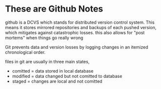 # These are Github Notes

github is a DCVS which stands for distributed version control system. This means it stores mirrored repositories and backups of each pushed version, which mitigates against catastrophic losses.
this also allows for "post mortems" when things go really wrong

Git prevents data and version losses by logging changes in an itemized chronological order.

files in git are usually in three main states,

- comitted = data stored in local database
- modified = data changed but not comitted to database
- staged = changes are local and not comitted
